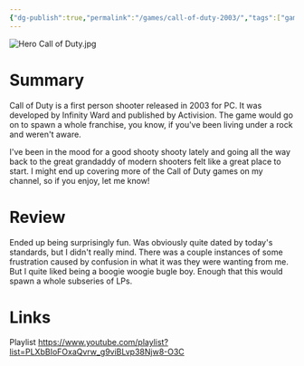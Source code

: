 ```yaml
---
{"dg-publish":true,"permalink":"/games/call-of-duty-2003/","tags":["games","LP"],"created":"2023-12-08","updated":"2025-06-03"}
---
```



![Hero Call of Duty.jpg](/img/user/_sys/Attachments/Hero%20Call%20of%20Duty.jpg)

# Summary

Call of Duty is a first person shooter released in 2003 for PC. It was developed by Infinity Ward and published by Activision. The game would go on to spawn a whole franchise, you know, if you've been living under a rock and weren't aware.

I've been in the mood for a good shooty shooty lately and going all the way back to the great grandaddy of modern shooters felt like a great place to start. I might end up covering more of the Call of Duty games on my channel, so if you enjoy, let me know!

# Review

Ended up being surprisingly fun. Was obviously quite dated by today's standards, but I didn't really mind. There was a couple instances of some frustration caused by confusion in what it was they were wanting from me. But I quite liked being a boogie woogie bugle boy. Enough that this would spawn a whole subseries of LPs.

# Links

Playlist https://www.youtube.com/playlist?list=PLXbBIoFOxaQvrw_g9viBLvp38Njw8-O3C
